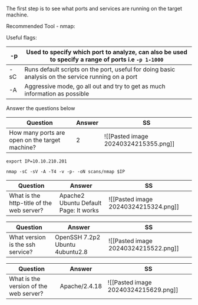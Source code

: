 The first step is to see what ports and services are running on the target machine.

Recommended Tool - nmap:  

Useful flags:  

| -p  | Used to specify which port to analyze, can also be used to specify a range of ports i.e `-p 1-1000` |
| --- | --------------------------------------------------------------------------------------------------- |
| -sC | Runs default scripts on the port, useful for doing basic analysis on the service running on a port  |
| -A  | Aggressive mode, go all out and try to get as much information as possible                          |

Answer the questions below

| Question                                       | Answer | SS                                   |
| ---------------------------------------------- | ------ | ------------------------------------ |
| How many ports are open on the target machine? | 2      | ![[Pasted image 20240324215355.png]] |
```
export IP=10.10.210.201
```

```
nmap -sC -sV -A -T4 -v -p- -oN scans/nmap $IP
```


| Question                                  | Answer                                | SS                                   |
| ----------------------------------------- | ------------------------------------- | ------------------------------------ |
| What is the http-title of the web server? | Apache2 Ubuntu Default Page: It works | ![[Pasted image 20240324215324.png]] |


| Question                         | Answer                          | SS                                   |
| -------------------------------- | ------------------------------- | ------------------------------------ |
| What version is the ssh service? | OpenSSH 7.2p2 Ubuntu 4ubuntu2.8 | ![[Pasted image 20240324215522.png]] |


| Question                               | Answer        | SS                                   |
| -------------------------------------- | ------------- | ------------------------------------ |
| What is the version of the web server? | Apache/2.4.18 | ![[Pasted image 20240324215629.png]] |
